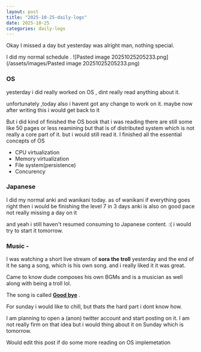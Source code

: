 ```yaml
---
layout: post
title: "2025-10-25-daily-logs"
date: 2025-10-25
categories: daily-logs
---
```



Okay I missed a day but yesterday was alright man, nothing special.


I did my normal schedule .
![Pasted image 20251025205233.png](/assets/images/Pasted image 20251025205233.png)
### OS  

yesterday i did really worked on OS , dint really read anything about it.

unfortunately ,today also i havent got any change to work on it. maybe now after writing this i would get back to it

But i did kind of finished the OS book that i was reading there are still some like 50 pages or less reamining but that is of distributed system which is not really a core part of it. but i would still read it. I finished all the essential concepts of OS
- CPU virtualization
- Memory virtualization
- File system(persistence)
- Concurency

### Japanese
I did my normal anki and wanikani today. as of wanikani if everything goes right then i would be finishing the level 7 in 3 days
anki is also on good pace not really missing a day on it

and yeah i still haven't resumed consuming to Japanese content. :( i would try to start it tomorrow.



### Music -
I was watching a short live stream of **sora the troll** yesterday and the end of it he sang a song, which is his own song. and i really liked it it was great.

Came to know dude composes his own BGMs and is a musician as well along with being a troll lol. 

The song is called [**Good bye**](https://www.youtube.com/watch?v=kZOc7BDx1Ro)  . 


For sunday i would like to chill, but thats the hard part i dont know how.

I am planning to open a (anon) twitter account and start posting on it. I am not really firm on that idea but i would thing about it on Sunday which is tomorrow.

Would edit this post if do some more reading on OS implemetation

